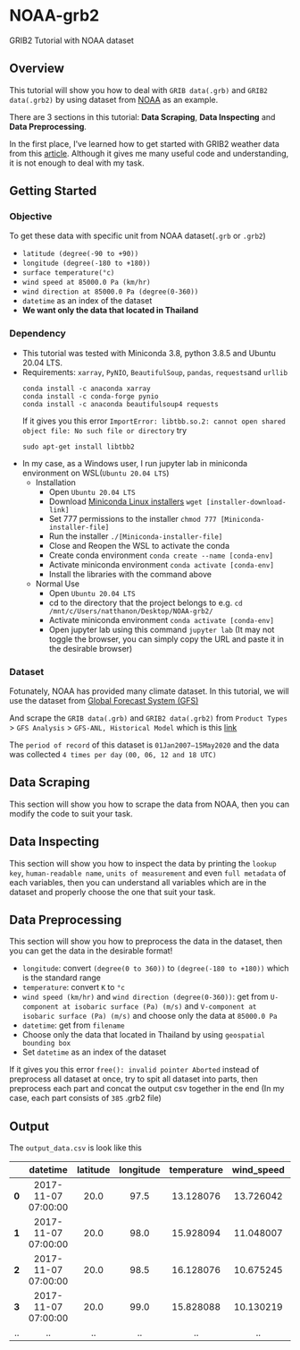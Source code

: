 # NOAA-grb2
GRIB2 Tutorial with NOAA dataset

## Overview
This tutorial will show you how to deal with `GRIB data(.grb)` and `GRIB2 data(.grb2)` by using dataset from [NOAA](https://www.noaa.gov/) as an example.

There are 3 sections in this tutorial: **Data Scraping**, **Data Inspecting** and **Data Preprocessing**.

In the first place, I've learned how to get started with GRIB2 weather data from this [article](https://spire.com/tutorial/spire-weather-tutorial-intro-to-processing-grib2-data-with-python/). Although it gives me many useful code and understanding, it is not enough to deal with my task. 

## Getting Started

### Objective

To get these data with specific unit from NOAA dataset(`.grb` or `.grb2`)
  - `latitude (degree(-90 to +90))`
  - `longitude (degree(-180 to +180))`
  - `surface temperature(°c)`
  - `wind speed at 85000.0 Pa (km/hr)` 
  - `wind direction at 85000.0 Pa (degree(0-360))`
  - `datetime` as an index of the dataset
  - **We want only the data that located in Thailand**

### Dependency
- This tutorial was tested with Miniconda 3.8, python 3.8.5 and Ubuntu 20.04 LTS.
- Requirements: `xarray`, `PyNIO`, `BeautifulSoup`, `pandas`, `requests`and `urllib`
  ```
  conda install -c anaconda xarray
  conda install -c conda-forge pynio
  conda install -c anaconda beautifulsoup4 requests
  ```
  If it gives you this error `ImportError: libtbb.so.2: cannot open shared object file: No such file or directory` try 
  ```
  sudo apt-get install libtbb2
  ```
- In my case, as a Windows user, I run jupyter lab in miniconda environment on WSL(`Ubuntu 20.04 LTS`)
  - Installation
    - Open `Ubuntu 20.04 LTS`
    - Download [Miniconda Linux installers](https://docs.conda.io/en/latest/miniconda.html) `wget [installer-download-link]`
    - Set 777 permissions to the installer `chmod 777 [Miniconda-installer-file]`
    - Run the installer `./[Miniconda-installer-file]`
    - Close and Reopen the WSL to activate the conda
    - Create conda environment `conda create --name [conda-env]`
    - Activate miniconda environment `conda activate [conda-env]`
    - Install the libraries with the command above
  - Normal Use
    - Open `Ubuntu 20.04 LTS`
    - cd to the directory that the project belongs to e.g. `cd /mnt/c/Users/natthanon/Desktop/NOAA-grb2/`
    - Activate miniconda environment `conda activate [conda-env]`
    - Open jupyter lab using this command `jupyter lab` (It may not toggle the browser, you can simply copy the URL and paste it in the desirable browser)

### Dataset

Fotunately, NOAA has provided many climate dataset. In this tutorial, we will use the dataset from [Global Forecast System (GFS)](https://www.ncdc.noaa.gov/data-access/model-data/model-datasets/global-forcast-system-gfs)  

And scrape the `GRIB data(.grb)` and `GRIB2 data(.grb2)` from `Product Types` > `GFS Analysis` > `GFS-ANL, Historical Model` which is this [link](https://www.ncei.noaa.gov/data/global-forecast-system/access/historical/analysis/)

The `period of record` of this dataset is `01Jan2007–15May2020` and the data was collected `4 times per day` `(00, 06, 12 and 18 UTC)`


## Data Scraping

This section will show you how to scrape the data from NOAA, then you can modify the code to suit your task.

## Data Inspecting

This section will show you how to inspect the data by printing the `lookup key`, `human-readable name`, `units of measurement` and even `full metadata` of each variables, then you can understand all variables which are in the dataset and properly choose the one that suit your task.

## Data Preprocessing

This section will show you how to preprocess the data in the dataset, then you can get the data in the desirable format!
- `longitude`: convert `(degree(0 to 360))` to `(degree(-180 to +180))` which is the standard range
- `temperature`: convert `K` to `°c`
- `wind speed (km/hr)` and `wind direction (degree(0-360))`: get from `U-component at isobaric surface (Pa) (m/s)` and `V-component at isobaric surface (Pa) (m/s)` and choose only the data at `85000.0 Pa`
- `datetime`: get from `filename`
- Choose only the data that located in Thailand by using `geospatial bounding box`
- Set `datetime` as an index of the dataset

If it gives you this error `free(): invalid pointer Aborted` instead of preprocess all dataset at once, try to spit all dataset into parts, then preprocess each part and concat the output csv together in the end (In my case, each part consists of `385` .grb2 file)

## Output
The `output_data.csv` is look like this

|       | datetime | latitude | longitude | temperature | wind_speed | wind_direction |
|:-----:|:-------------------:|:----:|:----:|:---------:|:---------:|:---------:|
| **0** | 2017-11-07 07:00:00 | 20.0 | 97.5 | 13.128076 | 13.726042 | 43.228494 |
| **1** | 2017-11-07 07:00:00 | 20.0 | 98.0 | 15.928094 | 11.048007 | 57.959462 |
| **2** | 2017-11-07 07:00:00 | 20.0 | 98.5 | 16.128076 | 10.675245 | 69.713981 |
| **3** | 2017-11-07 07:00:00 | 20.0 | 99.0 | 15.828088	| 10.130219 | 64.575124 |
| .. | .. | .. | .. | .. | .. | .. |




